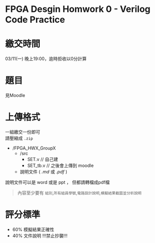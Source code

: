 FPGA Desgin Homwork 0 - Verilog Code Practice
=========================

# 繳交時間

03/11(一) 晚上19:00，逾時拒收以0分計算

# 題目

見Moodle

# 上傳格式

一組繳交一份即可  
請壓縮成 `.zip`

- /FPGA_HWX_GroupX
  - /src
    - SET.v // 自己建
    - SET_tb.v // 之後會上傳到 moodle
  - 說明文件 ( *.md* 或 *.pdf* )

說明文件可以是 word 或是 ppt ， 但都請轉檔成pdf檔

> 內容至少要有 `組別`,`所有組員學號`,`電路設計說明`,`模擬結果截圖並分析說明`

# 評分標準

- 60% 模擬結果正確性
- 40% 文件說明
!!!禁止抄襲!!!
